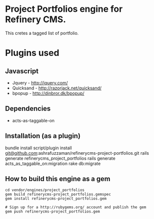 # Project Portfolios engine for Refinery CMS.
This cretes a tagged list of portfolio.

# Plugins used
## Javascript
* Jquery - http://jquery.com/
* Quicksand - http://razorjack.net/quicksand/
* bpopup - http://dinbror.dk/bpopup/
## Dependencies
* acts-as-taggable-on

## Installation (as a plugin)
bundle install
script/plugin install git@github.com:ashrafuzzaman/refinerycms-project-portfolios.git
rails generate refinerycms_project_portfolios
rails generate acts_as_taggable_on:migration
rake db:migrate

## How to build this engine as a gem

    cd vendor/engines/project_portfolios
    gem build refinerycms-project_portfolios.gemspec
    gem install refinerycms-project_portfolios.gem
    
    # Sign up for a http://rubygems.org/ account and publish the gem
    gem push refinerycms-project_portfolios.gem